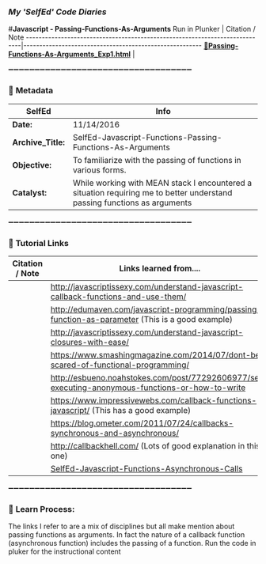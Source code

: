 ### **_My 'SelfEd' Code Diaries_**
#**Javascript - Passing-Functions-As-Arguments**
Run in Plunker | Citation / Note
----------------------------------------------------------------------------|--------------------------------------------------------
[:small_blue_diamond:**Passing-Functions-As-Arguments_Exp1.html**](https://plnkr.co/edit/AbcNMXrAyltvVmsGmoct?p=preview) | 

:heavy_minus_sign::heavy_minus_sign::heavy_minus_sign::heavy_minus_sign::heavy_minus_sign::heavy_minus_sign::heavy_minus_sign::heavy_minus_sign::heavy_minus_sign::heavy_minus_sign::heavy_minus_sign::heavy_minus_sign::heavy_minus_sign::heavy_minus_sign::heavy_minus_sign::heavy_minus_sign::heavy_minus_sign::heavy_minus_sign::heavy_minus_sign::heavy_minus_sign::heavy_minus_sign::heavy_minus_sign::heavy_minus_sign::heavy_minus_sign::heavy_minus_sign::heavy_minus_sign::heavy_minus_sign::heavy_minus_sign::heavy_minus_sign::heavy_minus_sign::heavy_minus_sign::heavy_minus_sign::heavy_minus_sign::heavy_minus_sign::heavy_minus_sign:

### :arrow_down_small: **Metadata**
**SelfEd**          |  **Info** 
------------------- | ------------------------------------------------------------------------
**Date:**           | 11/14/2016
**Archive_Title:**  | SelfEd-Javascript-Functions-Passing-Functions-As-Arguments
**Objective:**      | To familiarize with the passing of functions in various forms.
**Catalyst:**     | While working with MEAN stack I encountered a situation requiring me to better understand passing functions as arguments

:heavy_minus_sign::heavy_minus_sign::heavy_minus_sign::heavy_minus_sign::heavy_minus_sign::heavy_minus_sign::heavy_minus_sign::heavy_minus_sign::heavy_minus_sign::heavy_minus_sign::heavy_minus_sign::heavy_minus_sign::heavy_minus_sign::heavy_minus_sign::heavy_minus_sign::heavy_minus_sign::heavy_minus_sign::heavy_minus_sign::heavy_minus_sign::heavy_minus_sign::heavy_minus_sign::heavy_minus_sign::heavy_minus_sign::heavy_minus_sign::heavy_minus_sign::heavy_minus_sign::heavy_minus_sign::heavy_minus_sign::heavy_minus_sign::heavy_minus_sign::heavy_minus_sign::heavy_minus_sign::heavy_minus_sign::heavy_minus_sign::heavy_minus_sign:

### :arrow_down_small: **Tutorial Links**
**Citation / Note**   | **Links learned from....**                                                
----------------------|-----------------------
                      | http://javascriptissexy.com/understand-javascript-callback-functions-and-use-them/
                      | http://edumaven.com/javascript-programming/passing-function-as-parameter (This is a good example)
                      | http://javascriptissexy.com/understand-javascript-closures-with-ease/
                      | https://www.smashingmagazine.com/2014/07/dont-be-scared-of-functional-programming/
                      | http://esbueno.noahstokes.com/post/77292606977/self-executing-anonymous-functions-or-how-to-write 
                      | https://www.impressivewebs.com/callback-functions-javascript/  (This has a good example)
                      | https://blog.ometer.com/2011/07/24/callbacks-synchronous-and-asynchronous/
                      | http://callbackhell.com/ (Lots of good explanation in this one)
                      | [SelfEd-Javascript-Functions-Asynchronous-Calls](https://github.com/BrianHCombes/SelfEd-Tutorials-Javascript/tree/master/Javascript-Functions-Asynchronous-Calls)
                      
:heavy_minus_sign::heavy_minus_sign::heavy_minus_sign::heavy_minus_sign::heavy_minus_sign::heavy_minus_sign::heavy_minus_sign::heavy_minus_sign::heavy_minus_sign::heavy_minus_sign::heavy_minus_sign::heavy_minus_sign::heavy_minus_sign::heavy_minus_sign::heavy_minus_sign::heavy_minus_sign::heavy_minus_sign::heavy_minus_sign::heavy_minus_sign::heavy_minus_sign::heavy_minus_sign::heavy_minus_sign::heavy_minus_sign::heavy_minus_sign::heavy_minus_sign::heavy_minus_sign::heavy_minus_sign::heavy_minus_sign::heavy_minus_sign::heavy_minus_sign::heavy_minus_sign::heavy_minus_sign::heavy_minus_sign::heavy_minus_sign::heavy_minus_sign:

### :arrow_down_small: **Learn Process:**

The links I refer to are a mix of disciplines but all make mention about passing functions as arguments. In fact the nature of a callback function (asynchronous function) includes the passing of a function. Run the code in pluker for the instructional content

 
